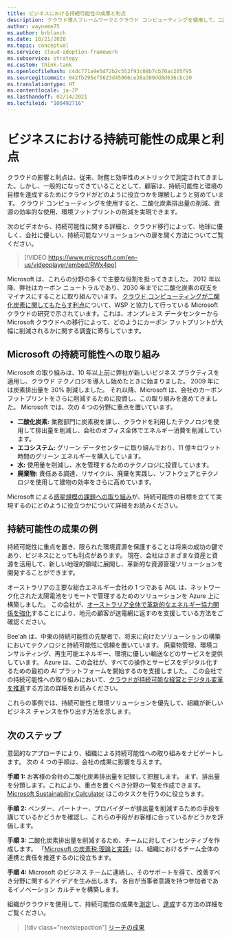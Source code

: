```yaml
---
title: ビジネスにおける持続可能性の成果と利点
description: クラウド導入フレームワークとクラウド コンピューティングを使用して、二酸化炭素排出量の削減、資源の効率的な使用、環境フットプリントの削減を実現する方法を確認します。
author: wayneme75
ms.author: brblanch
ms.date: 10/21/2020
ms.topic: conceptual
ms.service: cloud-adoption-framework
ms.subservice: strategy
ms.custom: think-tank
ms.openlocfilehash: c4dc771a9e5d72b2c552f93c08b7cb70ac205f95
ms.sourcegitcommit: 042fb295ef5623d45066ce38a389dd8d636cbc20
ms.translationtype: HT
ms.contentlocale: ja-JP
ms.lasthandoff: 02/14/2021
ms.locfileid: "100492716"
---
```

<!-- docutune:casing AGL WSP -->
<!-- cSpell:ignore AGL Bee'ah WSP -->

# <a name="sustainability-outcomes-and-benefits-for-business"></a>ビジネスにおける持続可能性の成果と利点

クラウドの影響と利点は、従来、財務と効率性のメトリックで測定されてきました。しかし、一般的になってきていることとして、顧客は、持続可能性と環境の目標を達成するためにクラウドがどのように役立つかを理解しようと努めています。 クラウド コンピューティングを使用すると、二酸化炭素排出量の削減、資源の効率的な使用、環境フットプリントの削減を実現できます。

次のビデオから、持続可能性に関する詳細と、クラウド移行によって、地球に優しく、会社に優しい、持続可能なソリューションへの扉を開く方法についてご覧ください。

> [!VIDEO https://www.microsoft.com/en-us/videoplayer/embed/RWx4po]

Microsoft は、これらの分野の多くで主要な役割を担ってきました。 2012 年以降、弊社はカーボン ニュートラルであり、2030 年までに二酸化炭素の収支をマイナスにすることに取り組んでいます。 [クラウド コンピューティングが二酸化炭素に関してもたらす利点](https://download.microsoft.com/download/7/3/9/739BC4AD-A855-436E-961D-9C95EB51DAF9/Microsoft_Cloud_Carbon_Study_2018.pdf)について、WSP と協力して行っている Microsoft クラウドの研究で示されています。これは、オンプレミス データセンターから Microsoft クラウドへの移行によって、どのようにカーボン フットプリントが大幅に削減されるかに関する調査に寄与しています。

## <a name="the-microsoft-sustainability-journey"></a>Microsoft の持続可能性への取り組み

Microsoft の取り組みは、10 年以上前に弊社が新しいビジネス プラクティスを適用し、クラウド テクノロジを導入し始めたときに始まりました。 2009 年には炭素排出量を 30% 削減しました。 それ以降、Microsoft は、会社のカーボン フットプリントをさらに削減するために投資し、この取り組みを進めてきました。 Microsoft では、次の 4 つの分野に重点を置いています。

- **二酸化炭素:** 業務部門に炭素税を課し、クラウドを利用したテクノロジを使用して排出量を削減し、会社のオフィス全体でエネルギー消費を削減しています。
- **エコシステム:** グリーン データセンターに取り組んでおり、11 億キロワット時間のグリーン エネルギーを購入しています。
- **水:** 使用量を削減し、水を管理するためのテクノロジに投資しています。
- **廃棄物:** 責任ある調達、リサイクル、廃棄を実践し、ソフトウェアとテクノロジを使用して建物の効率をさらに高めています。

Microsoft による[惑星規模の課題への取り組み](https://www.microsoft.com/sustainability/approach)が、持続可能性の目標を立てて実現するのにどのように役立つかについて詳細をお読みください。

## <a name="examples-of-sustainability-outcomes"></a>持続可能性の成果の例

持続可能性に重点を置き、限られた環境資源を保護することは将来の成功の鍵であり、ビジネスにとっても利点があります。 現在、会社はさまざまな資産と資源を活用して、新しい地理的領域に展開し、革新的な資源管理ソリューションを開発することができます。

オーストラリアの主要な総合エネルギー会社の 1 つである AGL は、ネットワーク化された太陽電池をリモートで管理するためのソリューションを Azure 上に構築しました。 この会社が、[オーストラリア全体で革新的なエネルギー協力関係を強化](https://customers.microsoft.com/doclink/847171-agl-energy-azure-en-australia)することにより、地元の顧客が送電網に返すのを支援している方法をご確認ください。

Bee'ah は、中東の持続可能性の先駆者で、将来に向けたソリューションの構築においてテクノロジと持続可能性に信頼を置いています。 廃棄物管理、環境コンサルティング、再生可能エネルギー、環境に優しい輸送などのサービスを提供しています。 Azure は、この会社が、すべての操作とサービスをデジタル化するための最初の AI プラットフォームを開始するのを支援しました。 この会社での持続可能性への取り組みにおいて、[クラウドが持続可能な経営とデジタル変革を推進](https://customers.microsoft.com/doclink/739894-beeah-sharjah-environment-professional-services-azure-united-arab-emirates)する方法の詳細をお読みください。

これらの事例では、持続可能性と環境ソリューションを優先して、組織が新しいビジネス チャンスを作り出す方法を示します。

## <a name="next-steps"></a>次のステップ

意図的なアプローチにより、組織による持続可能性への取り組みをナビゲートします。 次の 4 つの手順は、会社の成果に影響を与えます。

**手順 1:** お客様の会社の二酸化炭素排出量を記録して把握します。 まず、排出量を分類します。これにより、重点を置くべき分野の一覧を作成できます。 [Microsoft Sustainability Calculator](https://www.microsoft.com/sustainability/sustainability-guide/sustainability-calculator) はこのタスクを行うのに役立ちます。

**手順 2:** ベンダー、パートナー、プロバイダーが排出量を削減するための手段を講じているかどうかを確認し、これらの手段がお客様に合っているかどうかを評価します。

**手順 3:** 二酸化炭素排出量を削減するため、チームに対してインセンティブを作成します。 「[Microsoft の炭素税:理論と実践](https://download.microsoft.com/documents/en-us/csr/environment/microsoft_carbon_fee_guide.pdf)」は、組織におけるチーム全体の連携と責任を推進するのに役立ちます。

**手順 4:** Microsoft のビジネス チームに連絡し、そのサポートを得て、改善すべき分野に関するアイデアを生み出します。 各自が当事者意識を持つ参加者であるイノベーション カルチャを構築します。

組織がクラウドを使用して、持続可能性の成果を[測定](./okr.md)し、[達成](./reach-outcomes.md)する方法の詳細をご覧ください。

> [!div class="nextstepaction"]
> [リーチの成果](./reach-outcomes.md)
